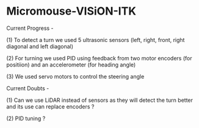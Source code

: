 # Micromouse-VISiON-ITK

Current Progress -

(1) To detect a turn we used 5 ultrasonic sensors (left, right, front, right diagonal and left diagonal)

(2) For turning we used PID using feedback from two motor encoders (for positiion) and an accelerometer (for heading angle) 

(3) We used servo motors to control the steering angle 


Current Doubts -

(1) Can we use LiDAR instead of sensors as they will detect the turn better and its use can replace encoders ?

(2) PID tuning ?
